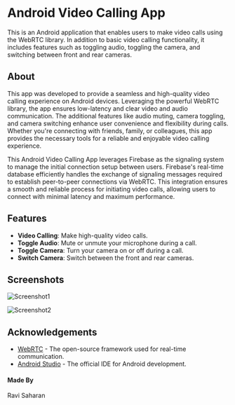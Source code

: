 <!DOCTYPE html>
<html lang="en">
<head>
    <meta charset="UTF-8">
    <meta name="viewport" content="width=device-width, initial-scale=1.0">
</head>
<body>

<h1>Android Video Calling App</h1>

<p>This is an Android application that enables users to make video calls using the WebRTC library. In addition to basic video calling functionality, it includes features such as toggling audio, toggling the camera, and switching between front and rear cameras.</p>

<h2>About</h2>
<p>This app was developed to provide a seamless and high-quality video calling experience on Android devices. Leveraging the powerful WebRTC library, the app ensures low-latency and clear video and audio communication. The additional features like audio muting, camera toggling, and camera switching enhance user convenience and flexibility during calls. Whether you're connecting with friends, family, or colleagues, this app provides the necessary tools for a reliable and enjoyable video calling experience.</p>

<p>This Android Video Calling App leverages Firebase as the signaling system to manage the initial connection setup between users. Firebase's real-time database efficiently handles the exchange of signaling messages required to establish peer-to-peer connections via WebRTC. This integration ensures a smooth and reliable process for initiating video calls, allowing users to connect with minimal latency and maximum performance.</p>

<h2>Features</h2>
<ul>
    <li><strong>Video Calling</strong>: Make high-quality video calls.</li>
    <li><strong>Toggle Audio</strong>: Mute or unmute your microphone during a call.</li>
    <li><strong>Toggle Camera</strong>: Turn your camera on or off during a call.</li>
    <li><strong>Switch Camera</strong>: Switch between the front and rear cameras.</li>
</ul>

<h2>Screenshots</h2>
<p><img src="https://github.com/raviSaharan07/VideoCallApp/assets/147504098/98df6ecc-94ac-434e-a492-3544bbb28cbc" alt="Screenshot1"></p>
<p><img src="screenshots/screenshot2.png" alt="Screenshot2"></p>


<h2>Acknowledgements</h2>
<ul>
    <li><a href="https://webrtc.org/">WebRTC</a> - The open-source framework used for real-time communication.</li>
    <li><a href="https://developer.android.com/studio">Android Studio</a> - The official IDE for Android development.</li>
</ul>

<h4>Made By</h4>
<p>Ravi Saharan</p>

</body>
</html>
